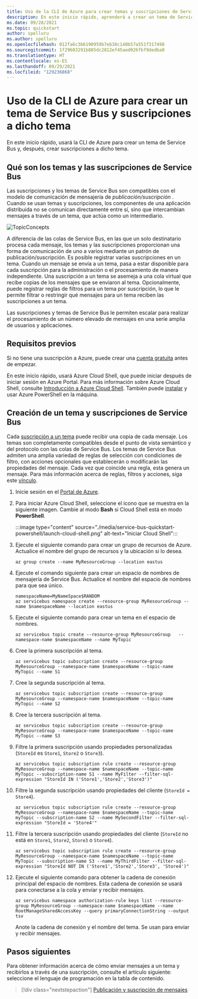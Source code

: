 ```yaml
---
title: Uso de la CLI de Azure para crear temas y suscripciones de Service Bus
description: En este inicio rápido, aprenderá a crear un tema de Service Bus y suscripciones a dicho tema mediante la CLI de Azure.
ms.date: 09/28/2021
ms.topic: quickstart
author: spelluru
ms.author: spelluru
ms.openlocfilehash: 012fa6c3b6190959b7eb38c140b57a551f317498
ms.sourcegitcommit: 1f29603291b885dc2812ef45aed026fbf9dedba0
ms.translationtype: HT
ms.contentlocale: es-ES
ms.lasthandoff: 09/29/2021
ms.locfileid: "129236868"
---
```

# <a name="use-azure-cli-to-create-a-service-bus-topic-and-subscriptions-to-the-topic"></a>Uso de la CLI de Azure para crear un tema de Service Bus y suscripciones a dicho tema
En este inicio rápido, usará la CLI de Azure para crear un tema de Service Bus y, después, crear suscripciones a dicho tema. 

## <a name="what-are-service-bus-topics-and-subscriptions"></a>Qué son los temas y las suscripciones de Service Bus
Las suscripciones y los temas de Service Bus son compatibles con el modelo de comunicación de mensajería de *publicación/suscripción* . Cuando se usan temas y suscripciones, los componentes de una aplicación distribuida no se comunican directamente entre sí, sino que intercambian mensajes a través de un tema, que actúa como un intermediario.

![TopicConcepts](./media/service-bus-java-how-to-use-topics-subscriptions/sb-topics-01.png)

A diferencia de las colas de Service Bus, en las que un solo destinatario procesa cada mensaje, los temas y las suscripciones proporcionan una forma de comunicación de uno a varios mediante un patrón de publicación/suscripción. Es posible registrar varias suscripciones en un tema. Cuando un mensaje se envía a un tema, pasa a estar disponible para cada suscripción para la administración o el procesamiento de manera independiente. Una suscripción a un tema se asemeja a una cola virtual que recibe copias de los mensajes que se enviaron al tema. Opcionalmente, puede registrar reglas de filtros para un tema por suscripción, lo que le permite filtrar o restringir qué mensajes para un tema reciben las suscripciones a un tema.

Las suscripciones y temas de Service Bus le permiten escalar para realizar el procesamiento de un número elevado de mensajes en una serie amplia de usuarios y aplicaciones.

## <a name="prerequisites"></a>Requisitos previos
Si no tiene una suscripción a Azure, puede crear una [cuenta gratuita][free account] antes de empezar.

En este inicio rápido, usará Azure Cloud Shell, que puede iniciar después de iniciar sesión en Azure Portal. Para más información sobre Azure Cloud Shell, consulte [Introducción a Azure Cloud Shell](../cloud-shell/overview.md). También puede [instalar](/cli/azure/install-azure-cli) y usar Azure PowerShell en la máquina. 

## <a name="create-a-service-bus-topic-and-subscriptions"></a>Creación de un tema y suscripciones de Service Bus
Cada [suscripción a un tema](service-bus-messaging-overview.md#topics) puede recibir una copia de cada mensaje. Los temas son completamente compatibles desde el punto de vista semántico y del protocolo con las colas de Service Bus. Los temas de Service Bus admiten una amplia variedad de reglas de selección con condiciones de filtro, con acciones opcionales que establecerán o modificarán las propiedades del mensaje. Cada vez que coincide una regla, esta genera un mensaje. Para más información acerca de reglas, filtros y acciones, siga este [vínculo](topic-filters.md).

1. Inicie sesión en el [Portal de Azure](https://portal.azure.com).
2. Para iniciar Azure Cloud Shell, seleccione el icono que se muestra en la siguiente imagen. Cambie al modo **Bash** si Cloud Shell está en modo **PowerShell**. 

    :::image type="content" source="./media/service-bus-quickstart-powershell/launch-cloud-shell.png" alt-text="Iniciar Cloud Shell":::
3. Ejecute el siguiente comando para crear un grupo de recursos de Azure. Actualice el nombre del grupo de recursos y la ubicación si lo desea. 

    ```azurecli-interactive
    az group create --name MyResourceGroup --location eastus
    ```
4. Ejecute el comando siguiente para crear un espacio de nombres de mensajería de Service Bus. Actualice el nombre del espacio de nombres para que sea único. 

    ```azurecli-interactive
    namespaceName=MyNameSpace$RANDOM
    az servicebus namespace create --resource-group MyResourceGroup --name $namespaceName --location eastus
    ```
5. Ejecute el siguiente comando para crear un tema en el espacio de nombres. 

    ```azurecli-interactive
    az servicebus topic create --resource-group MyResourceGroup   --namespace-name $namespaceName --name MyTopic
    ```
6. Cree la primera suscripción al tema.
    
    ```azurecli-interactive
    az servicebus topic subscription create --resource-group MyResourceGroup --namespace-name $namespaceName --topic-name MyTopic --name S1    
    ```
6. Cree la segunda suscripción al tema.
    
    ```azurecli-interactive
    az servicebus topic subscription create --resource-group MyResourceGroup --namespace-name $namespaceName --topic-name MyTopic --name S2    
    ```
6. Cree la tercera suscripción al tema.
    
    ```azurecli-interactive
    az servicebus topic subscription create --resource-group MyResourceGroup --namespace-name $namespaceName --topic-name MyTopic --name S3    
    ```
7. Filtre la primera suscripción usando propiedades personalizadas (`StoreId` es `Store1`, `Store2` o `Store3`).

    ```azurecli-interactive
    az servicebus topic subscription rule create --resource-group MyResourceGroup --namespace-name $namespaceName --topic-name MyTopic --subscription-name S1 --name MyFilter --filter-sql-expression "StoreId IN ('Store1','Store2','Store3')"    
    ```
8. Filtre la segunda suscripción usando propiedades del cliente (`StoreId = Store4`).

    ```azurecli-interactive
    az servicebus topic subscription rule create --resource-group MyResourceGroup --namespace-name $namespaceName --topic-name myTopic --subscription-name S2 --name MySecondFilter --filter-sql-expression "StoreId = 'Store4'"    
    ```
9. Filtre la tercera suscripción usando propiedades del cliente (`StoreId` no está en `Store1`, `Store2`, `Store3` o `Store4`).

    ```azurecli-interactive
    az servicebus topic subscription rule create --resource-group MyResourceGroup --namespace-name $namespaceName --topic-name MyTopic --subscription-name S3 --name MyThirdFilter --filter-sql-expression "StoreId NOT IN ('Store1','Store2','Store3', 'Store4')"     
    ```
10. Ejecute el siguiente comando para obtener la cadena de conexión principal del espacio de nombres. Esta cadena de conexión se usará para conectarse a la cola y enviar y recibir mensajes. 

    ```azurecli-interactive
    az servicebus namespace authorization-rule keys list --resource-group MyResourceGroup --namespace-name $namespaceName --name RootManageSharedAccessKey --query primaryConnectionString --output tsv    
    ```

    Anote la cadena de conexión y el nombre del tema. Se usan para enviar y recibir mensajes. 
    

## <a name="next-steps"></a>Pasos siguientes
Para obtener información acerca de cómo enviar mensajes a un tema y recibirlos a través de una suscripción, consulte el artículo siguiente: seleccione el lenguaje de programación en la tabla de contenido. 

> [!div class="nextstepaction"]
> [Publicación y suscripción de mensajes](service-bus-dotnet-how-to-use-topics-subscriptions.md)


[free account]: https://azure.microsoft.com/free/?ref=microsoft.com&utm_source=microsoft.com&utm_medium=docs&utm_campaign=visualstudio
[fully qualified domain name]: https://wikipedia.org/wiki/Fully_qualified_domain_name
[Install the Azure CLI]: /cli/azure/install-azure-cli
[az group create]: /cli/azure/group#az_group_create
